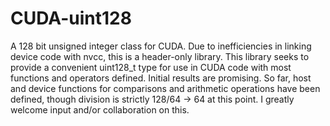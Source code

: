 # CUDA-uint128
A 128 bit unsigned integer class for CUDA.  Due to inefficiencies in linking device code with nvcc, this is a header-only library.  This library seeks to provide a convenient uint128_t type for use in CUDA code with most functions and operators defined.  Initial results are promising.  So far, host and device functions for comparisons and arithmetic operations have been defined, though division is strictly 128/64 -> 64 at this point.  I greatly welcome input and/or collaboration on this.
